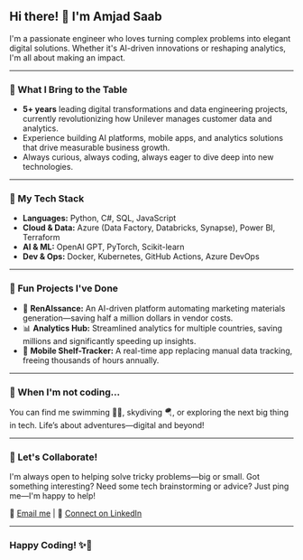 ## Hi there! 👋 I'm **Amjad Saab**  

I'm a passionate engineer who loves turning complex problems into elegant digital solutions. Whether it's AI-driven innovations or reshaping analytics, I'm all about making an impact.

---

### 🌟 What I Bring to the Table
- **5+ years** leading digital transformations and data engineering projects, currently revolutionizing how Unilever manages customer data and analytics.
- Experience building AI platforms, mobile apps, and analytics solutions that drive measurable business growth.
- Always curious, always coding, always eager to dive deep into new technologies.

---

### 🔧 My Tech Stack
- **Languages:** Python, C#, SQL, JavaScript
- **Cloud & Data:** Azure (Data Factory, Databricks, Synapse), Power BI, Terraform
- **AI & ML:** OpenAI GPT, PyTorch, Scikit-learn
- **Dev & Ops:** Docker, Kubernetes, GitHub Actions, Azure DevOps

---

### 🚀 Fun Projects I've Done
- 🧠 **RenAIssance:** An AI-driven platform automating marketing materials generation—saving half a million dollars in vendor costs.
- 📊 **Analytics Hub:** Streamlined analytics for multiple countries, saving millions and significantly speeding up insights.
- 📱 **Mobile Shelf-Tracker:** A real-time app replacing manual data tracking, freeing thousands of hours annually.

---

### 🎯 When I'm not coding...
You can find me swimming 🏊‍♂️, skydiving 🪂, or exploring the next big thing in tech. Life’s about adventures—digital and beyond!

---

### 🤝 Let's Collaborate!
I'm always open to helping solve tricky problems—big or small. Got something interesting? Need some tech brainstorming or advice? Just ping me—I'm happy to help!

📩 [Email me](mailto:amjadsaab.as.as@gmail.com) | 💼 [Connect on LinkedIn](https://linkedin.com/in/amjad-saab-119220181)

---

### Happy Coding! ✨🚀

